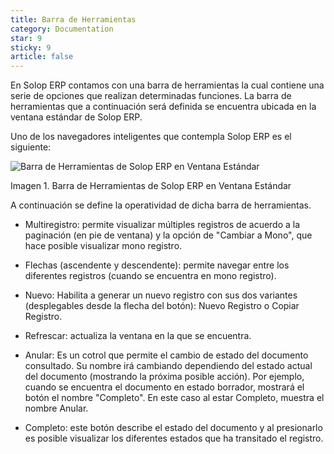 ```yaml
---
title: Barra de Herramientas
category: Documentation
star: 9
sticky: 9
article: false
---
```


En Solop ERP contamos con una barra de herramientas la cual contiene una serie de opciones que realizan determinadas funciones. La barra de herramientas que a continuación será definida se encuentra ubicada en la ventana estándar de Solop ERP.

Uno de los navegadores inteligentes que contempla Solop ERP es el siguiente:

![Barra de Herramientas de Solop ERP en Ventana Estándar](/assets/img/docs/basic-rules/bar-tools1.png)

Imagen 1. Barra de Herramientas de Solop ERP en Ventana Estándar

A continuación se define la operatividad de dicha barra de herramientas.

* Multiregistro: permite visualizar múltiples registros de acuerdo a la paginación (en pie de ventana) y la opción de "Cambiar a Mono", que hace posible visualizar mono registro.

* Flechas (ascendente y descendente): permite navegar entre los diferentes registros (cuando se encuentra en mono registro).

* Nuevo: Habilita a generar un nuevo registro con sus dos variantes (desplegables desde la flecha del botón): Nuevo Registro o Copiar Registro.

* Refrescar: actualiza la ventana en la que se encuentra.

* Anular: Es un cotrol que permite el cambio de estado del documento consultado. Su nombre irá cambiando dependiendo del estado actual del documento (mostrando la próxima posible acción). Por ejemplo, cuando se encuentra el documento en estado borrador, mostrará el botón el nombre "Completo". En este caso al estar Completo, muestra el nombre Anular.

* Completo: este botón describe el estado del documento y al presionarlo es posible visualizar los diferentes estados que ha transitado el registro.